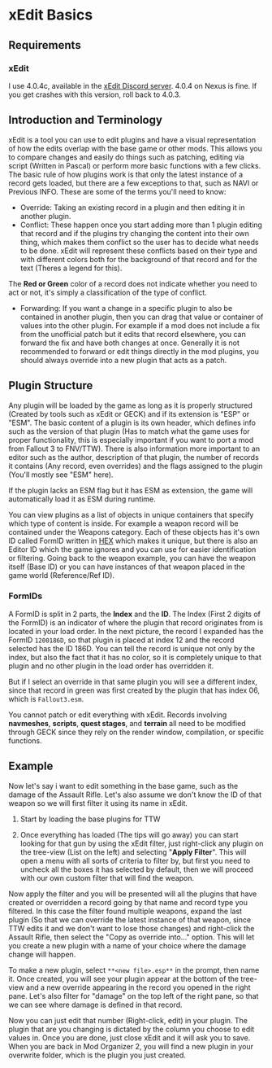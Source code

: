﻿# xEdit Basics

## Requirements

### xEdit

I use 4.0.4c, available in the [xEdit Discord server](https://discord.gg/5t8RnNQ). 4.0.4 on Nexus is
fine. If you get crashes with this version, roll back to 4.0.3.

## Introduction and Terminology

xEdit is a tool you can use to edit plugins and have a visual representation of how the edits
overlap with the base game or other mods. This allows you to compare changes and easily do things
such as patching, editing via script (Written in Pascal) or perform more basic functions with a few
clicks. The basic rule of how plugins work is that only the latest instance of a record gets loaded,
but there are a few exceptions to that, such as NAVI or Previous INFO. These are some of the terms
you'll need to know:

- Override: Taking an existing record in a plugin and then editing it in another plugin.
- Conflict: These happen once you start adding more than 1 plugin editing that record and if the
  plugins try changing the content into their own thing, which makes them conflict so the user has to
  decide what needs to be done. xEdit will represent these conflicts based on their type and with
  different colors both for the background of that record and for the text (Theres a legend for this).

The **Red or Green** color of a record does not indicate whether you need to act or not, it's simply
a classification of the type of conflict.

- Forwarding: If you want a change in a specific plugin to also be contained in another plugin, then
  you can drag that value or container of values into the other plugin. For example if a mod does not
  include a fix from the unofficial patch but it edits that record elsewhere, you can forward the fix
  and have both changes at once. Generally it is not recommended to forward or edit things directly in
  the mod plugins, you should always override into a new plugin that acts as a patch.

## Plugin Structure

Any plugin will be loaded by the game as long as it is properly structured (Created by tools such as
xEdit or GECK) and if its extension is "ESP" or "ESM". The basic content of a plugin is its own
header, which defines info such as the version of that plugin (Has to match what the game uses for
proper functionality, this is especially important if you want to port a mod from Fallout 3 to
FNV/TTW). There is also information more important to an editor such as the author, description of
that plugin, the number of records it contains (Any record, even overrides) and the flags assigned
to the plugin (You'll mostly see "ESM" here).

If the plugin lacks an ESM flag but it has ESM as extension, the game will automatically load it as
ESM during runtime.

You can view plugins as a list of objects in unique containers that specify which type of content is
inside. For example a weapon record will be contained under the Weapons category. Each of these
objects has it's own ID called FormID written in [HEX](https://en.wikipedia.org/wiki/Hexadecimal)
which makes it unique, but there is also an Editor ID which the game ignores and you can use for
easier identification or filtering. Going back to the weapon example, you can have the weapon itself
(Base ID) or you can have instances of that weapon placed in the game world (Reference/Ref ID).

### FormIDs

A FormID is split in 2 parts, the **Index** and the **ID**. The Index (First 2 digits of the FormID)
is an indicator of where the plugin that record originates from is located in your load order. In
the next picture, the record I expanded has the FormID `1200186D`, so that plugin is placed at index
12 and the record selected has the ID 186D. You can tell the record is unique not only by the index,
but also the fact that it has no color, so it is completely unique to that plugin and no other
plugin in the load order has overridden it.

But if I select an override in that same plugin you will see a different index, since that record in
green was first created by the plugin that has index 06, which is `Fallout3.esm`.

You cannot patch or edit everything with xEdit. Records involving **navmeshes**, **scripts**,
**quest stages**, and **terrain** all need to be modified through GECK since they rely on the render
window, compilation, or specific functions.

## Example

Now let's say i want to edit something in the base game, such as the damage of the Assault Rifle.
Let's also assume we don't know the ID of that weapon so we will first filter it using its name in
xEdit.

1. Start by loading the base plugins for TTW

1. Once everything has loaded (The tips will go away) you can start looking for that gun by using
   the xEdit filter, just right-click any plugin on the tree-view (List on the left) and selecting
   "**Apply Filter**". This will open a menu with all sorts of criteria to filter by, but first you
   need to uncheck all the boxes it has selected by default, then we will proceed with our own custom
   filter that will find the weapon.

Now apply the filter and you will be presented will all the plugins that have created or overridden
a record going by that name and record type you filtered. In this case the filter found multiple
weapons, expand the last plugin (So that we can override the latest instance of that weapon, since
TTW edits it and we don't want to lose those changes) and right-click the Assault Rifle, then select
the "Copy as override into..." option. This will let you create a new plugin with a name of your
choice where the damage change will happen.

To make a new plugin, select `**<new file>.esp**` in the prompt, then name it. Once created, you
will see your plugin appear at the bottom of the tree-view and a new override appearing in the
record you opened in the right pane. Let's also filter for "damage" on the top left of the right
pane, so that we can see where damage is defined in that record.

Now you can just edit that number (Right-click, edit) in your plugin. The plugin that are you
changing is dictated by the column you choose to edit values in. Once you are done, just close xEdit
and it will ask you to save. When you are back in Mod Organizer 2, you will find a new plugin in
your overwrite folder, which is the plugin you just created.
